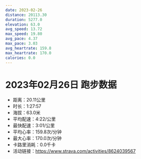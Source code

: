 ```yaml
---
date: 2023-02-26
distance: 20113.30
duration: 5277.0
elevation: 63.0
avg_speed: 13.72
max_speed: 19.80
avg_pace: 4.37
max_pace: 3.03
avg_heartrate: 159.8
max_heartrate: 170.0
calories: 0.0
---
```


# 2023年02月26日 跑步数据

- 距离：20.11公里
- 时长：1:27:57
- 海拔：63.0米
- 平均配速：4:22/公里
- 最快配速：3:01/公里
- 平均心率：159.8次/分钟
- 最大心率：170.0次/分钟
- 卡路里消耗：0.0千卡
- 活动链接：https://www.strava.com/activities/8624039567
